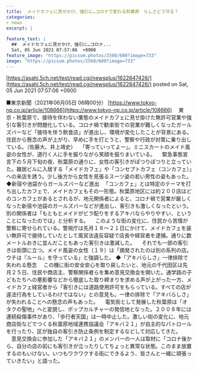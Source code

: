 ```yaml
---
title:  メイドカフェに見せかけ、強引に…コロナで変わる秋葉原　らしさどう守る？  
categories:
- news
excerpt: |
  
feature_text: |
  ##  メイドカフェに見せかけ、強引に…コロナ...
  Sat, 05 Jun 2021 07:57:06  +0900
feature_image: "https://picsum.photos/2560/600?image=733"
image: "https://picsum.photos/2560/600?image=733"
---
```


[https://asahi.5ch.net/test/read.cgi/newsplus/1622847426/](https://asahi.5ch.net/test/read.cgi/newsplus/1622847426/)
posted on Sat, 05 Jun 2021 07:57:06  +0900

<!--more-->

■東京新聞（2021年06月05日 06時00分） [https://www.tokyo-np.co.jp/article/108666](https://www.tokyo-np.co.jp/article/108666) 　東京・秋葉原で、接待を伴わない業態のメイドカフェに見せ掛けた無許可営業や強引な客引きが問題化している。コロナ禍で歓楽街での営業が難しくなったガールズバーなど「接待を伴う飲食店」が進出し、環境が変化したことが背景にある。住民から懸念の声が上がり、早めに手を打とうと、警察や行政が対策に乗り出している。（佐藤大、井上靖史） 　「寄っていってよー」。ミニスカートのメイド風姿の女性が、道行く人に手を振りながら笑顔を振りまいている。 　緊急事態宣言下の５月下旬の夜、秋葉原の通りに、女性の客引きがぽつりぽつりと立っていた。雑居ビルに入居する「メイドカフェ」や「コンセプトカフェ（コンカフェ）」への来店を誘う。少し後方から女性を見張るスーツ姿の若い男性の姿もあった。 ◆新宿や池袋からガールズバーなど進出 　「コンカフェ」とは特定のテーマを打ち出したカフェで、メイドカフェもその一形態。秋葉原地区には約２００店ほどのコンカフェがあるとされるが、地元関係者によると、コロナ禍で営業が厳しくなった新宿や池袋のガールズバーなどが進出し、客引きも激しくなったという。別の関係者は「もともとメイドがビラ配りをするアキバならやりやすい、ということになったのでは」と分析する。 　このような街の変化に、住民から苦情が警察に寄せられている。警視庁は先月１８〜２１日にかけて、メイドカフェを装い無許可で接待していたとして風営法違反容疑で店長や経営者を逮捕。通りに数メートルおきに並んだこともあった客引きは激減した。 　それでも一部の客引きは街頭に立つ。メイド風姿の女性（１９）は「摘発されたのは別の系列の店。ウチは『ルール』を守っている」と強調した。 ◆「アキバらしさ」一律排除で失われる懸念 　この機に街の安全安心を取り戻したいと、地元の千代田区は先月２５日、住民や商店主、警察関係者らを集め意見交換会を開いた。通学路の子どもたちへの悪影響などから徹底した取り締まりを求める声が上がった一方、メイドカフェ経営者から「客引きには道路使用許可をもらっている。すべての店が違法行為をしているわけではない」との意見も。一律の排除で「アキバらしさ」が失われることへの懸念の声もあった。 　電気街として発展した秋葉原は「オタクの聖地」へと変貌し、ポップカルチャーの発信地となった。２００８年には連続殺傷事件があり、「歩行者天国」は一時中止した。激しい街の変化に、地元商店街などでつくる秋葉原地域連携協議会「アキバ２１」が自主的なパトロールを行ったり、区が独自の客引き防止条例を制定するなどして対応してきた。 　意見交換会に参加した「アキバ２１」のメンバーの一人は取材に「コロナ後から、自分の店の前にも客引きが立ったりしてちょっと異常な状態。このまま放置するのもいけない。いつもワクワクする街にできるよう、皆さんと一緒に頑張っていきたい」と語った。
